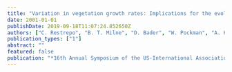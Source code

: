 ```yaml
---
title: "Variation in vegetation growth rates: Implications for the evolution of semi-arid landscapes"
date: 2001-01-01
publishDate: 2019-09-18T11:07:24.852650Z
authors: ["C. Restrepo", "B. T. Milne", "D. Bader", "W. Pockman", "A. Kerkhoff"]
publication_types: ["1"]
abstract: ""
featured: false
publication: "*16th Annual Symposium of the US-International Association of Landscape Ecology, Arizona State University, Tempe, April 25-29, 2001*"
---
```


